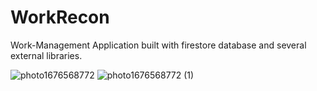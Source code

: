# WorkRecon
 Work-Management Application built with firestore database and several external libraries.
 
![photo1676568772](https://user-images.githubusercontent.com/87520905/219443450-168c55e3-30f4-483e-8ba4-29b44d8fe52f.jpg)
![photo1676568772 (1)](https://user-images.githubusercontent.com/87520905/219444815-7b50fbb8-82f7-457c-8531-29a82e7bcb9a.jpg)
